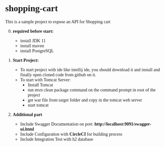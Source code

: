 <meta charset="UTF-8">
<head><style>body {font-family: Tahoma}</style><style>h2 {background-color: #D6EBFF;}</style><style>h3 {background-color: #FFEAD6;}</style><style>table tbody tr td:nth-child(1) {background-color: #66FFCC;}</style><style>table tbody tr td:nth-child(2) {background-color: #FFD6CC;}</style></head>


# shopping-cart
This is a sample project to expose an API for Shopping cart

0. **required before start:**
   * install JDK 11
   * install maven
   * install PostgreSQL

1. **Start Project:**
   * To start project with ide like intellij ide, you should download it and install and finally open cloned code from github on it.
   * To start with Tomcat Server:
     * Install Tomcat
     * run mvn clean package command on the command prompt in root of the project
     * get war file from target folder and copy in the tomcat web server
     * start tomcat


2. **Additional part**
   * Include Swagger Documentation on port: **http://localhost:9091/swagger-ui.html**
   * Include Configuration with **CircleCI** for building process
   * Include Integration Test with h2 database

     

